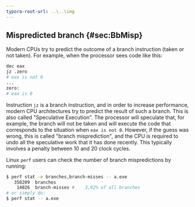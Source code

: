 ```yaml
---
typora-root-url: ..\..\img
---
```


## Mispredicted branch {#sec:BbMisp}

Modern CPUs try to predict the outcome of a branch instruction (taken or not taken). For example, when the processor sees code like this:
```bash
dec eax
jz .zero
# eax is not 0
...
zero:
# eax is 0
```

Instruction `jz` is a branch instruction, and in order to increase performance, modern CPU architectures try to predict the result of such a branch. This is also called "Speculative Execution". The processor will speculate that, for example, the branch will not be taken and will execute the code that corresponds to the situation when `eax is not 0`. However, if the guess was wrong, this is called "branch misprediction", and the CPU is required to undo all the speculative work that it has done recently. This typically involves a penalty between 10 and 20 clock cycles.

Linux `perf` users can check the number of branch mispredictions by running:
```bash
$ perf stat -e branches,branch-misses -- a.exe
   358209  branches
    14026  branch-misses #    3,92% of all branches        
# or simply do:
$ perf stat -- a.exe
```